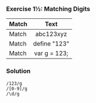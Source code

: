 ### Exercise 1½: Matching Digits

| Match |     Text     |
| ----- | :----------: |
| Match |  abc123xyz   |
| Match | define "123" |
| Match | var g = 123; |

### Solution

```
/123/g
/[0-9]/g
/\d/g
```
